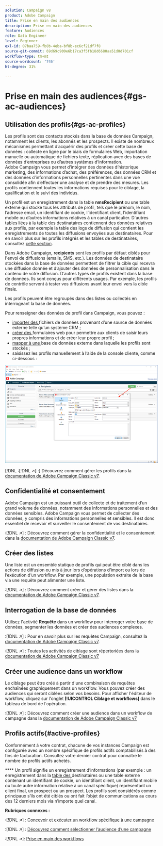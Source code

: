 ```yaml
---
solution: Campaign v8
product: Adobe Campaign
title: Prise en main des audiences
description: Prise en main des audiences
feature: Audiences
role: Data Engineer
level: Beginner
exl-id: 07baa759-fb0b-4eba-bf8b-ec6cf21df7f8
source-git-commit: 69d69c909e6b17ca3f5fb18d6680aa51d0d701cf
workflow-type: tm+mt
source-wordcount: '746'
ht-degree: 31%

---
```


# Prise en main des audiences{#gs-ac-audiences}

## Utilisation des profils{#gs-ac-profiles}

Les profils sont des contacts stockés dans la base de données Campaign, notamment les clients, les abonnés et les prospects. Il existe de nombreux mécanismes permettant d’acquérir des profils et créer cette base de données : collecte en ligne par le biais de formulaires Web, importation manuelle ou automatique de fichiers texte, réplication avec des bases de données d’entreprises ou d’autres systèmes d’information. Adobe Campaign vous permet d’intégrer des données d’historique marketing, des informations d’achat, des préférences, des données CRM et des données d’informations personnelles pertinentes dans une vue consolidée afin d’effectuer une analyse et de prendre des mesures. Les profils contiennent toutes les informations requises pour le ciblage, la qualification et le suivi des individus.

Un profil est un enregistrement dans la table **nmsRecipient** ou une table externe qui stocke tous les attributs de profil, tels que le prénom, le nom, l’adresse email, un identifiant de cookie, l’identifiant client, l’identifiant mobile ou d’autres informations relatives à un canal particulier. D&#39;autres tables liées à la table des destinataires contiennent des données relatives aux profils, par exemple la table des logs de diffusion qui contient les enregistrements de toutes les diffusions envoyées aux destinataires. Pour en savoir plus sur les profils intégrés et les tables de destinataires, consultez [cette section](../dev/datamodel.md#ootb-profiles).

Dans Adobe Campaign, **recipients** sont les profils par défaut ciblés pour l&#39;envoi de diffusions (emails, SMS, etc.). Les données de destinataire stockées dans la base de données permettent de filtrer la cible qui recevra une diffusion donnée et d’ajouter des données de personnalisation dans le contenu de votre diffusion. D’autres types de profils existent dans la base de données. Ils sont conçus pour différents usages. Par exemple, les profils de contrôle servent à tester vos diffusions avant leur envoi vers la cible finale.

Les profils peuvent être regroupés dans des listes ou collectés en interrogeant la base de données.


Pour renseigner des données de profil dans Campaign, vous pouvez :

* [importer des ](import.md) fichiers de données provenant d’une source de données externe telle qu’un système CRM ;
* [créer des ](../dev/webapps.md) formulaires web pour permettre aux clients de saisir leurs propres informations et de créer leur propre profil ;
* [mapper à une ](../connect/fda.md) base de données externe dans laquelle les profils sont stockés ;
* saisissez les profils manuellement à l’aide de la console cliente, comme ci-dessous :

![](assets/create-profile.png)


[!DNL :[!DNL :arrow_upper_right:] :] Découvrez comment gérer les profils dans la [documentation de Adobe Campaign Classic v7](https://experienceleague.adobe.com/docs/campaign-classic/using/getting-started/profile-management/about-profiles.html).


## Confidentialité et consentement

Adobe Campaign est un puissant outil de collecte et de traitement d’un grand volume de données, notamment des informations personnelles et des données sensibles. Adobe Campaign vous permet de collecter des données, y compris des informations personnelles et sensibles. Il est donc essentiel de recevoir et surveiller le consentement de vos destinataires.

:[!DNL :arrow_upper_right:] : Découvrez comment gérer la confidentialité et le consentement dans la [documentation de Adobe Campaign Classic v7](https://experienceleague.corp.adobe.com/docs/campaign-classic/using/getting-started/privacy/privacy-and-recommendations.html).

## Créer des listes

Une liste est un ensemble statique de profils qui peut être ciblé dans les actions de diffusion ou mis à jour lors d’opérations d’import ou lors de l’exécution d’un workflow. Par exemple, une population extraite de la base via une requête peut alimenter une liste.

:[!DNL :arrow_upper_right:] : Découvrez comment créer et gérer des listes dans la [documentation de Adobe Campaign Classic v7](https://experienceleague.adobe.com/docs/campaign-classic/using/getting-started/profile-management/creating-and-managing-lists.html).

## Interrogation de la base de données

Utilisez l&#39;activité **Requête** dans un workflow pour interroger votre base de données, segmenter les données et créer des audiences complexes.

:[!DNL :arrow_upper_right:] : Pour en savoir plus sur les requêtes Campaign, consultez la [documentation de Adobe Campaign Classic v7](https://experienceleague.adobe.com/docs/campaign-classic/using/automating-with-workflows/introduction/targeting-data.html).

:[!DNL :arrow_upper_right:] : Toutes les activités de ciblage sont répertoriées dans la [documentation de Adobe Campaign Classic v7](https://experienceleague.adobe.com/docs/campaign-classic/using/automating-with-workflows/targeting-activities/about-targeting-activities.html)

## Créer une audience dans un workflow

Le ciblage peut être créé à partir d&#39;une combinaison de requêtes enchaînées graphiquement dans un workflow. Vous pouvez créer des audiences qui seront ciblées selon vos besoins. Pour afficher l&#39;éditeur de workflow, cliquez sur l&#39;onglet **[!UICONTROL Ciblage et workflows]** dans le tableau de bord de l&#39;opération.

:[!DNL :arrow_upper_right:] : Découvrez comment créer une audience dans un workflow de campagne dans la [documentation de Adobe Campaign Classic v7](https://experienceleague.adobe.com/docs/campaign-classic/using/orchestrating-campaigns/orchestrate-campaigns/marketing-campaign-target.html?lang=en#building-the-main-target-in-a-workflow)


## Profils actifs{#active-profiles}

Conformément à votre contrat, chacune de vos instances Campaign est configurée avec un nombre spécifique de profils actifs comptabilisés à des fins de facturation. Consultez votre dernier contrat pour connaître le nombre de profils actifs achetés.

**** Un profil signifie un enregistrement d’informations (par exemple : un enregistrement dans la  [table des ](../dev/datamodel.md) destinataires ou une table externe contenant un identifiant de cookie, un identifiant client, un identifiant mobile ou toute autre information relative à un canal spécifique) représentant un client final, un prospect ou un prospect. Les profils sont considérés comme principaux s’ils ont été ciblés ou ont fait l’objet de communications au cours des 12 derniers mois via n’importe quel canal.

<!--
You can monitor the number of active profiles used on your instances directly from Campaign Control Panel. 

:[!DNL :arrow_upper_right:]: For more on this, refer to the [Control Panel documentation](https://docs.adobe.com/content/help/en/control-panel/using/performance-monitoring/active-profiles-monitoring.html).
-->

**Rubriques connexes :**

:[!DNL :arrow_upper_right:] : [Concevoir et exécuter un workflow spécifique à une campagne](https://experienceleague.adobe.com/docs/campaign-classic/using/automating-with-workflows/introduction/building-a-workflow.html)

:[!DNL :arrow_upper_right:] : [Découvrez comment sélectionner l’audience d’une campagne](https://experienceleague.adobe.com/docs/campaign-classic/using/orchestrating-campaigns/orchestrate-campaigns/marketing-campaign-target.html)

:[!DNL :arrow_upper_right:]: [Prise en main des workflows](https://experienceleague.adobe.com/docs/campaign-classic/using/automating-with-workflows/introduction/about-workflows.html)
